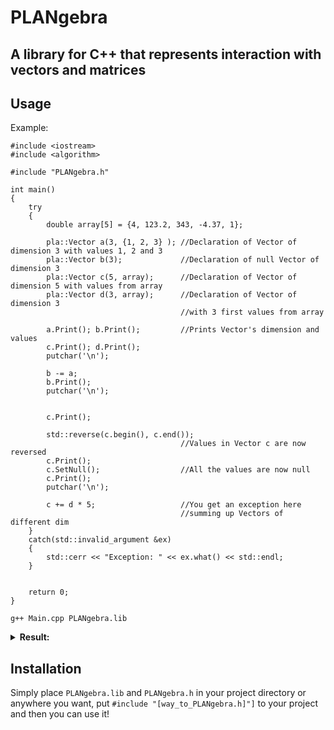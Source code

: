 # PLANgebra
                                                                                                   
## A library for C++ that represents interaction with vectors and matrices                                                 

## Usage 
Example:
```
#include <iostream>
#include <algorithm>

#include "PLANgebra.h"

int main()
{
    try
    {
        double array[5] = {4, 123.2, 343, -4.37, 1};

        pla::Vector a(3, {1, 2, 3} ); //Declaration of Vector of dimension 3 with values 1, 2 and 3
        pla::Vector b(3);             //Declaration of null Vector of dimension 3
        pla::Vector c(5, array);      //Declaration of Vector of dimension 5 with values from array
        pla::Vector d(3, array);      //Declaration of Vector of dimension 3
                                      //with 3 first values from array

        a.Print(); b.Print();         //Prints Vector's dimension and values 
        c.Print(); d.Print();
        putchar('\n');        

        b -= a;
        b.Print();                    
        putchar('\n');


        c.Print();

        std::reverse(c.begin(), c.end());
                                      //Values in Vector c are now reversed
        c.Print();
        c.SetNull();                  //All the values are now null
        c.Print();
        putchar('\n');

        c += d * 5;                   //You get an exception here 
                                      //summing up Vectors of different dim
    }
    catch(std::invalid_argument &ex)
    {
        std::cerr << "Exception: " << ex.what() << std::endl;
    }


    return 0;
}
```
```
g++ Main.cpp PLANgebra.lib
```

<details>
<summary><b> Result: </b> </summary>

```
Vector: dimension 3, value 1 2 3 
Vector: dimension 3, value 0 0 0 
Vector: dimension 5, value 4 123.2 343 -4.37 1 
Vector: dimension 3, value 4 123.2 343 

Vector: dimension 3, value -1 -2 -3 

Vector: dimension 5, value 4 123.2 343 -4.37 1 
Vector: dimension 5, value 1 -4.37 343 123.2 4 
Vector: dimension 5, value 0 0 0 0 0 

Exception: The summed Vector::Vectors must be of the same dimension - 
You are trying to summ up Vector of dimension 5 with Vector of dimension 3
```
</details>

## Installation                                                                                             
Simply place `PLANgebra.lib` and `PLANgebra.h` in your project directory or anywhere you want, put `#include "[way_to_PLANgebra.h]"]` to your project and then you can use it!

